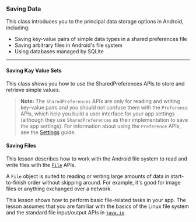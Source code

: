 ### Saving Data
This class introduces you to the principal data storage options in Android, including:
- Saving key-value pairs of simple data types in a shared preferences file
- Saving arbitrary files in Android's file system
- Using databases managed by SQLite

-----------------------------------------------------------

#### Saving Kay Value Sets
This class shows you how to use the SharedPreferences APIs to store and retrieve simple values.

> **Note:** The `SharedPreferences` APIs are only for reading and writing key-value pairs and you should not confuse them with the `Preference` APIs, which help you build a user interface for your app settings (although they use `SharedPreferences` as their implementation to save the app settings). For information about using the `Preference` APIs, see the [Settings](https://developer.android.com/guide/topics/ui/settings.html) guide.

#### Saving Files
This lesson describes how to work with the Android file system to read and write files with the [`File`](https://developer.android.com/reference/java/io/File.html) APIs.

A `File` object is suited to reading or writing large amounts of data in start-to-finish order without skipping around. For example, it's good for image files or anything exchanged over a network.

This lesson shows how to perform basic file-related tasks in your app. The lesson assumes that you are familiar with the basics of the Linux file system and the standard file input/output APIs in [`java.io`](https://developer.android.com/reference/java/io/package-summary.html).
